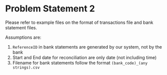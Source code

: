 # Problem Statement 2

Please refer to example files on the format of transactions file and bank statement files.

Assumptions are:
1. `ReferenceID` in bank statements are generated by our system, not by the bank
1. Start and End date for reconciliation are only date (not including time)
1. Filename for bank statements follow the format `(bank_code)_(any strings).csv`
